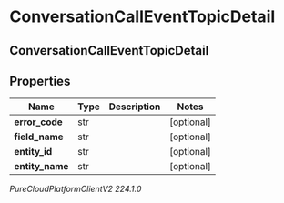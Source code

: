 # ConversationCallEventTopicDetail

## ConversationCallEventTopicDetail

## Properties

|Name | Type | Description | Notes|
|------------ | ------------- | ------------- | -------------|
| **error_code** | str |  | [optional] |
| **field_name** | str |  | [optional] |
| **entity_id** | str |  | [optional] |
| **entity_name** | str |  | [optional] |



_PureCloudPlatformClientV2 224.1.0_
